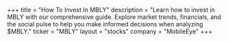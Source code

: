 +++
title = "How To Invest In MBLY"
description = "Learn how to invest in MBLY with our comprehensive guide. Explore market trends, financials, and the social pulse to help you make informed decisions when analyzing $MBLY."
ticker = "MBLY"
layout = "stocks"
company = "MobileEye"
+++


